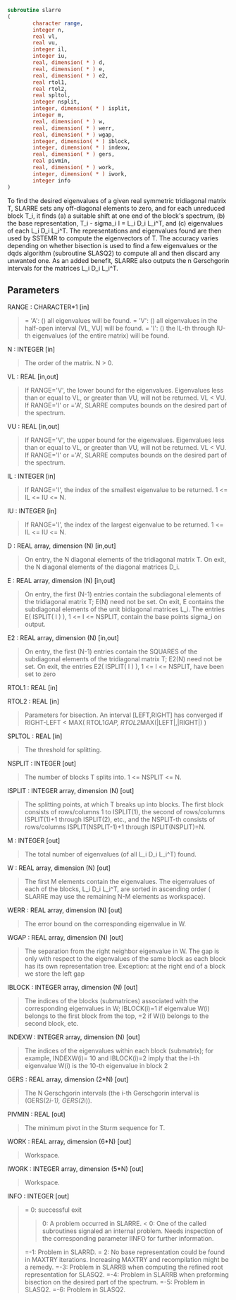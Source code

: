 ```fortran
subroutine slarre
(
        character range,
        integer n,
        real vl,
        real vu,
        integer il,
        integer iu,
        real, dimension( * ) d,
        real, dimension( * ) e,
        real, dimension( * ) e2,
        real rtol1,
        real rtol2,
        real spltol,
        integer nsplit,
        integer, dimension( * ) isplit,
        integer m,
        real, dimension( * ) w,
        real, dimension( * ) werr,
        real, dimension( * ) wgap,
        integer, dimension( * ) iblock,
        integer, dimension( * ) indexw,
        real, dimension( * ) gers,
        real pivmin,
        real, dimension( * ) work,
        integer, dimension( * ) iwork,
        integer info
)
```

To find the desired eigenvalues of a given real symmetric
tridiagonal matrix T, SLARRE sets any  off-diagonal
elements to zero, and for each unreduced block T_i, it finds
(a) a suitable shift at one end of the block's spectrum,
(b) the base representation, T_i - sigma_i I = L_i D_i L_i^T, and
(c) eigenvalues of each L_i D_i L_i^T.
The representations and eigenvalues found are then used by
SSTEMR to compute the eigenvectors of T.
The accuracy varies depending on whether bisection is used to
find a few eigenvalues or the dqds algorithm (subroutine SLASQ2) to
compute all and then discard any unwanted one.
As an added benefit, SLARRE also outputs the n
Gerschgorin intervals for the matrices L_i D_i L_i^T.

## Parameters
RANGE : CHARACTER*1 [in]
> = 'A': ()   all eigenvalues will be found.
> = 'V': () all eigenvalues in the half-open interval
> (VL, VU] will be found.
> = 'I': () the IL-th through IU-th eigenvalues (of the
> entire matrix) will be found.

N : INTEGER [in]
> The order of the matrix. N > 0.

VL : REAL [in,out]
> If RANGE='V', the lower bound for the eigenvalues.
> Eigenvalues less than or equal to VL, or greater than VU,
> will not be returned.  VL < VU.
> If RANGE='I' or ='A', SLARRE computes bounds on the desired
> part of the spectrum.

VU : REAL [in,out]
> If RANGE='V', the upper bound for the eigenvalues.
> Eigenvalues less than or equal to VL, or greater than VU,
> will not be returned.  VL < VU.
> If RANGE='I' or ='A', SLARRE computes bounds on the desired
> part of the spectrum.

IL : INTEGER [in]
> If RANGE='I', the index of the
> smallest eigenvalue to be returned.
> 1 <= IL <= IU <= N.

IU : INTEGER [in]
> If RANGE='I', the index of the
> largest eigenvalue to be returned.
> 1 <= IL <= IU <= N.

D : REAL array, dimension (N) [in,out]
> On entry, the N diagonal elements of the tridiagonal
> matrix T.
> On exit, the N diagonal elements of the diagonal
> matrices D_i.

E : REAL array, dimension (N) [in,out]
> On entry, the first (N-1) entries contain the subdiagonal
> elements of the tridiagonal matrix T; E(N) need not be set.
> On exit, E contains the subdiagonal elements of the unit
> bidiagonal matrices L_i. The entries E( ISPLIT( I ) ),
> 1 <= I <= NSPLIT, contain the base points sigma_i on output.

E2 : REAL array, dimension (N) [in,out]
> On entry, the first (N-1) entries contain the SQUARES of the
> subdiagonal elements of the tridiagonal matrix T;
> E2(N) need not be set.
> On exit, the entries E2( ISPLIT( I ) ),
> 1 <= I <= NSPLIT, have been set to zero

RTOL1 : REAL [in]

RTOL2 : REAL [in]
> Parameters for bisection.
> An interval [LEFT,RIGHT] has converged if
> RIGHT-LEFT < MAX( RTOL1*GAP, RTOL2*MAX(|LEFT|,|RIGHT|) )

SPLTOL : REAL [in]
> The threshold for splitting.

NSPLIT : INTEGER [out]
> The number of blocks T splits into. 1 <= NSPLIT <= N.

ISPLIT : INTEGER array, dimension (N) [out]
> The splitting points, at which T breaks up into blocks.
> The first block consists of rows/columns 1 to ISPLIT(1),
> the second of rows/columns ISPLIT(1)+1 through ISPLIT(2),
> etc., and the NSPLIT-th consists of rows/columns
> ISPLIT(NSPLIT-1)+1 through ISPLIT(NSPLIT)=N.

M : INTEGER [out]
> The total number of eigenvalues (of all L_i D_i L_i^T)
> found.

W : REAL array, dimension (N) [out]
> The first M elements contain the eigenvalues. The
> eigenvalues of each of the blocks, L_i D_i L_i^T, are
> sorted in ascending order ( SLARRE may use the
> remaining N-M elements as workspace).

WERR : REAL array, dimension (N) [out]
> The error bound on the corresponding eigenvalue in W.

WGAP : REAL array, dimension (N) [out]
> The separation from the right neighbor eigenvalue in W.
> The gap is only with respect to the eigenvalues of the same block
> as each block has its own representation tree.
> Exception: at the right end of a block we store the left gap

IBLOCK : INTEGER array, dimension (N) [out]
> The indices of the blocks (submatrices) associated with the
> corresponding eigenvalues in W; IBLOCK(i)=1 if eigenvalue
> W(i) belongs to the first block from the top, =2 if W(i)
> belongs to the second block, etc.

INDEXW : INTEGER array, dimension (N) [out]
> The indices of the eigenvalues within each block (submatrix);
> for example, INDEXW(i)= 10 and IBLOCK(i)=2 imply that the
> i-th eigenvalue W(i) is the 10-th eigenvalue in block 2

GERS : REAL array, dimension (2*N) [out]
> The N Gerschgorin intervals (the i-th Gerschgorin interval
> is (GERS(2*i-1), GERS(2*i)).

PIVMIN : REAL [out]
> The minimum pivot in the Sturm sequence for T.

WORK : REAL array, dimension (6*N) [out]
> Workspace.

IWORK : INTEGER array, dimension (5*N) [out]
> Workspace.

INFO : INTEGER [out]
> = 0:  successful exit
> > 0:  A problem occurred in SLARRE.
> < 0:  One of the called subroutines signaled an internal problem.
> Needs inspection of the corresponding parameter IINFO
> for further information.
> 
> =-1:  Problem in SLARRD.
> = 2:  No base representation could be found in MAXTRY iterations.
> Increasing MAXTRY and recompilation might be a remedy.
> =-3:  Problem in SLARRB when computing the refined root
> representation for SLASQ2.
> =-4:  Problem in SLARRB when preforming bisection on the
> desired part of the spectrum.
> =-5:  Problem in SLASQ2.
> =-6:  Problem in SLASQ2.

